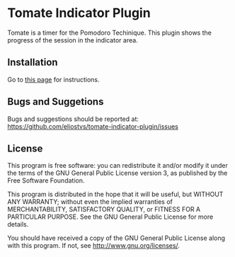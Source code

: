 Tomate Indicator Plugin
=======================

Tomate is a timer for the Pomodoro Techinique. 
This plugin shows the progress of the session in the indicator area.

Installation
------------

Go to [this page](https://github.com/eliostvs/tomate-gtk) for instructions.


Bugs and Suggetions
-------------------

Bugs and suggestions should be reported at: https://github.com/eliostvs/tomate-indicator-plugin/issues

License
-------

This program is free software: you can redistribute it and/or modify it
under the terms of the GNU General Public License version 3, as published
by the Free Software Foundation.

This program is distributed in the hope that it will be useful, but
WITHOUT ANY WARRANTY; without even the implied warranties of
MERCHANTABILITY, SATISFACTORY QUALITY, or FITNESS FOR A PARTICULAR
PURPOSE.  See the GNU General Public License for more details.

You should have received a copy of the GNU General Public License along
with this program.  If not, see <http://www.gnu.org/licenses/>.

